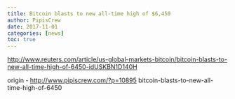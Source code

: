 ```yaml
---
title: Bitcoin blasts to new all-time high of $6,450
author: PipisCrew
date: 2017-11-01
categories: [news]
toc: true
---
```


http://www.reuters.com/article/us-global-markets-bitcoin/bitcoin-blasts-to-new-all-time-high-of-6450-idUSKBN1D140H

origin - http://www.pipiscrew.com/?p=10895 bitcoin-blasts-to-new-all-time-high-of-6450